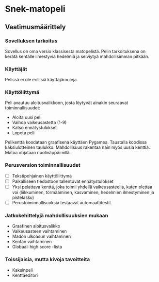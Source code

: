 # Snek-matopeli

## Vaatimusmäärittely

### Sovelluksen tarkoitus

Sovellus on oma versio klassisesta matopelistä. Pelin tarkoituksena on kerätä kentälle ilmestyviä hedelmiä ja selviytyä mahdollisimman
pitkään.

### Käyttäjät

Pelissä ei ole erillisiä käyttäjärooleja.

### Käyttöliittymä

Peli avautuu aloitusvalikkoon, josta löytyvät ainakin seuraavat toiminnallisuudet:

- Aloita uusi peli
- Vaihda vaikeusastetta (1-9)
- Katso ennätystulokset
- Lopeta peli

Pelikenttä koodataan graafisena käyttäen Pygamea. Taustalla koodissa kaksiulotteinen taulukko. Mahdollisuus rakentaa näin myös uusia
kenttiä. Matoa ohjataan nuolinäppäimillä.

### Perusversion toiminnallisuudet

- [ ] Tekstipohjainen käyttöliittymä
- [ ] Paikalliseen tiedostoon tallentuvat ennätystulokset
- [ ] Yksi pelattava kenttä, joka toimii yhdellä vaikeusasteella, kuten olettaa voi (liikkuminen, törmääminen, kasvaminen, hedelmien ilmestyminen ja pistelasku)
- [ ] Perustoiminnallisuuksia testaavat automaattitestit

### Jatkokehittelyjä mahdollisuuksien mukaan

- Graafinen aloitusvalikko
- Vaikeusasteen vaihtaminen
- Madon ulkoasun vaihtaminen
- Kentän vaihtaminen
- Globaali high score -lista

### Toissijaisia, mutta kivoja tavoitteita

- Kaksinpeli
- Kenttäeditori
